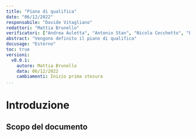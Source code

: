 ```yaml
---
title: "Piano di qualifica"
date: "06/12/2022"
responsabile: "Davide Vitagliano"
redattori: "Mattia Brunello"
verificatori: ["Andrea Auletta", "Antonio Stan", "Nicola Cecchetto", "Enrik Rucaj", "Augusto Zanellato"]
abstract: "Vengono definito il piano di qualifica"
docusage: "Esterno"
toc: true
versioni:
  v0.0.1:
    autore: Mattia Brunello
    data: 06/12/2022
    cambiamenti: Inizio prima stesura
...
```


# Introduzione

## Scopo del documento
